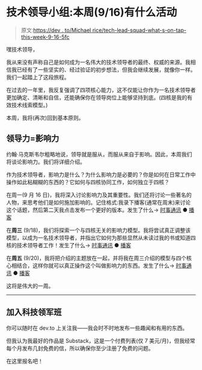 # 技术领导小组:本周(9/16)有什么活动

> 原文:[https://dev . to/Michael rice/tech-lead-squad-what-s-on-tap-this-week-9-16-5fc](https://dev.to/michaelrice/tech-lead-squad-what-s-on-tap-this-week-9-16-5fc)

嘿技术领导，

我从来没有声称自己是如何成为一名伟大的技术领导者的最终、权威的来源。我相信我已经有了一些坚实的、经过验证的初步想法，但我会继续发展，就像你一样。我们一起踏上了这段旅程。

在过去的一年里，我反复强调了四项核心能力，这不仅能让你作为一名技术领导者更加确定、清晰和自信，还能确保你在领导岗位上能够坚持到底。(四核是我的有效技术线索模型。)

本周，我将(再次)回到基本原则。

## [](#leadership-influence)领导力=影响力

约翰·马克斯韦尔粗略地说，领导就是服从，而服从来自于影响。因此，本周我们将谈论影响力。我们将详细介绍。

作为技术领导者，影响力是什么？为什么影响力是必要的？你是如何在日常工作中操作如此粘糊糊的东西的？它如何与四核协同工作，如何独立于四核？

在周一(9 月 16 日)，我将深入讨论影响力及其重要性。我们还将讨论一些著名的人物，来思考他们是如何施加影响的。记住格式:我录下播客(通常在周末)来讨论这个话题，然后第二天我点击发布一个更好的版本。发生了什么→ [时事通讯](https://michaelrice.substack.com/p/what-is-influence-as-a-tech-lead) ● [播客](https://anchor.fm/techleadcoaching/episodes/No--54---Influence-as-a-tech-lead---new-week--new-topic-e5d4lp)

在**周三** (9/18)，我们将探索一个与四核无关的影响力模型。我将尝试真正调整该模型，以成为一名技术领导者，并指出它如何为那些显然从未读过我的书或知道四核的技术领导者工作！发生了什么→ [时事通讯](https://michaelrice.substack.com/p/george-crushes-your-tech-lead-influence) ● [播客](https://anchor.fm/techleadcoaching/episodes/No--55---Six-proven-influence-techniques--applied-to-the-tech-lead-role-e5e3aj)

在**周五** (9/20)，我将把介绍的主题放在一起，并将我在周三介绍的模型与四个核心相结合，这样你就可以真正操作这个叫做影响力的东西。发生了什么→ [时事通讯](https://michaelrice.substack.com/p/you-yes-you-can-influence-no-56) ● [播客](https://anchor.fm/techleadcoaching/episodes/No--56---Practical-tech-lead-influence---lets-wrap-it-up-e5f66e)

这将是伟大的一周。

* * *

## [](#join-the-tech-lead-squad)加入科技领军班

你可以随时在 dev.to 上关注我——我会时不时地发布一些趣闻和有用的东西。

但我认为我最好的作品是 Substack，这是一个付费列表(仅 7 美元/月)，但我经常每个月发布几封免费的信，所以确保你至少注册了免费的问题。

在这里报名吧！